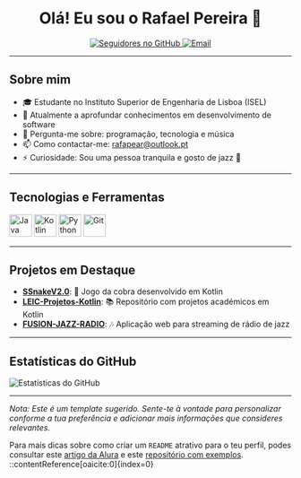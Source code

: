 <h1 align="center">Olá! Eu sou o Rafael Pereira 👋</h1>

<p align="center">
  <a href="https://github.com/RafaPear/">
    <img src="https://img.shields.io/github/followers/RafaPear?label=Seguir&style=social" alt="Seguidores no GitHub">
  </a>
  <a href="mailto:rafapear@outlook.pt">
    <img src="https://img.shields.io/badge/Email-teu.email@example.com-red" alt="Email">
  </a>
</p>

---

## Sobre mim

- 🎓 Estudante no Instituto Superior de Engenharia de Lisboa (ISEL)
- 🌱 Atualmente a aprofundar conhecimentos em desenvolvimento de software
- 💬 Pergunta-me sobre: programação, tecnologia e música
- 📫 Como contactar-me: [rafapear@outlook.pt](mailto:rafapear@outlook.pt)
- ⚡ Curiosidade: Sou uma pessoa tranquila e gosto de jazz 🎷

---

## Tecnologias e Ferramentas

<p align="left">
  <img src="https://cdn.jsdelivr.net/gh/devicons/devicon/icons/java/java-original.svg" alt="Java" width="40" height="40"/>
  <img src="https://cdn.jsdelivr.net/gh/devicons/devicon/icons/kotlin/kotlin-original.svg" alt="Kotlin" width="40" height="40"/>
  <img src="https://cdn.jsdelivr.net/gh/devicons/devicon/icons/python/python-original.svg" alt="Python" width="40" height="40"/>
  <img src="https://cdn.jsdelivr.net/gh/devicons/devicon/icons/git/git-original.svg" alt="Git" width="40" height="40"/>
</p>

---

## Projetos em Destaque

- [**SSnakeV2.0**](https://github.com/RafaPear/SSnakeV2.0): 🐍 Jogo da cobra desenvolvido em Kotlin
- [**LEIC-Projetos-Kotlin**](https://github.com/RafaPear/LEIC-Projetos-Kotlin): 📚 Repositório com projetos académicos em Kotlin
- [**FUSION-JAZZ-RADIO**](https://github.com/RafaPear/FUSION-JAZZ-RADIO): 🎶 Aplicação web para streaming de rádio de jazz

---

## Estatísticas do GitHub

<p align="left">
  <img src="https://github-readme-stats.vercel.app/api?username=RafaPear&show_icons=true&theme=radical" alt="Estatísticas do GitHub">
</p>

---

*Nota: Este é um template sugerido. Sente-te à vontade para personalizar conforme a tua preferência e adicionar mais informações que consideres relevantes.*

Para mais dicas sobre como criar um `README` atrativo para o teu perfil, podes consultar este [artigo da Alura](https://www.alura.com.br/artigos/como-criar-um-readme-para-seu-perfil-github) e este [repositório com exemplos](https://github.com/abhisheknaiidu/awesome-github-profile-readme).
::contentReference[oaicite:0]{index=0}
 
